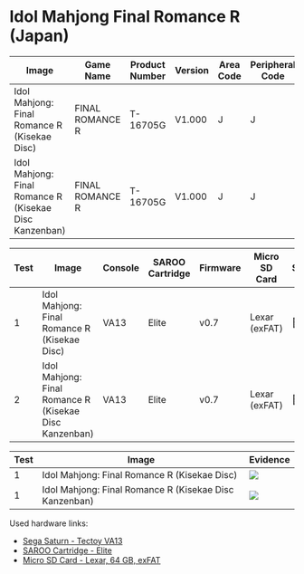# Idol Mahjong Final Romance R (Japan)

| Image                                                  | Game Name       | Product Number | Version | Area Code | Peripheral Code |
| ------------------------------------------------------ | --------------- | -------------- | ------- | --------- | --------------- |
| Idol Mahjong: Final Romance R (Kisekae Disc)           | FINAL ROMANCE R | T-16705G       | V1.000  | J         | J               |
| Idol Mahjong: Final Romance R (Kisekae Disc Kanzenban) | FINAL ROMANCE R | T-16705G       | V1.000  | J         | J               |

| Test | Image                                                  | Console | SAROO Cartridge | Firmware | Micro SD Card | Status | Time Played |
| ---- | ------------------------------------------------------ | ------- | --------------- | -------- | ------------- | ------ | ----------- |
| 1    | Idol Mahjong: Final Romance R (Kisekae Disc)           | VA13    | Elite           | v0.7     | Lexar (exFAT) | :100:  | 5 minutes   |
| 2    | Idol Mahjong: Final Romance R (Kisekae Disc Kanzenban) | VA13    | Elite           | v0.7     | Lexar (exFAT) | :100:  | 7 minutes   |

| Test | Image                                                  | Evidence                                                                                         |
| ---- | ------------------------------------------------------ | ------------------------------------------------------------------------------------------------ |
| 1    | Idol Mahjong: Final Romance R (Kisekae Disc)           | [![](https://img.youtube.com/vi/MBww0tGfB_E/0.jpg)](https://www.youtube.com/watch?v=MBww0tGfB_E) |
| 1    | Idol Mahjong: Final Romance R (Kisekae Disc Kanzenban) | [![](https://img.youtube.com/vi/2uh7xFnnGdA/0.jpg)](https://www.youtube.com/watch?v=2uh7xFnnGdA) |

Used hardware links:

- [Sega Saturn - Tectoy VA13](../../../../Info/Consoles/VA13/README.md)
- [SAROO Cartridge - Elite](../../../../Info/Cartridges/GuangzhouSanStarOnlineShop/1.6/README.md)
- [Micro SD Card - Lexar, 64 GB, exFAT](../../../../Info/SdCards/Lexar/64GB/exfat/README.md)
